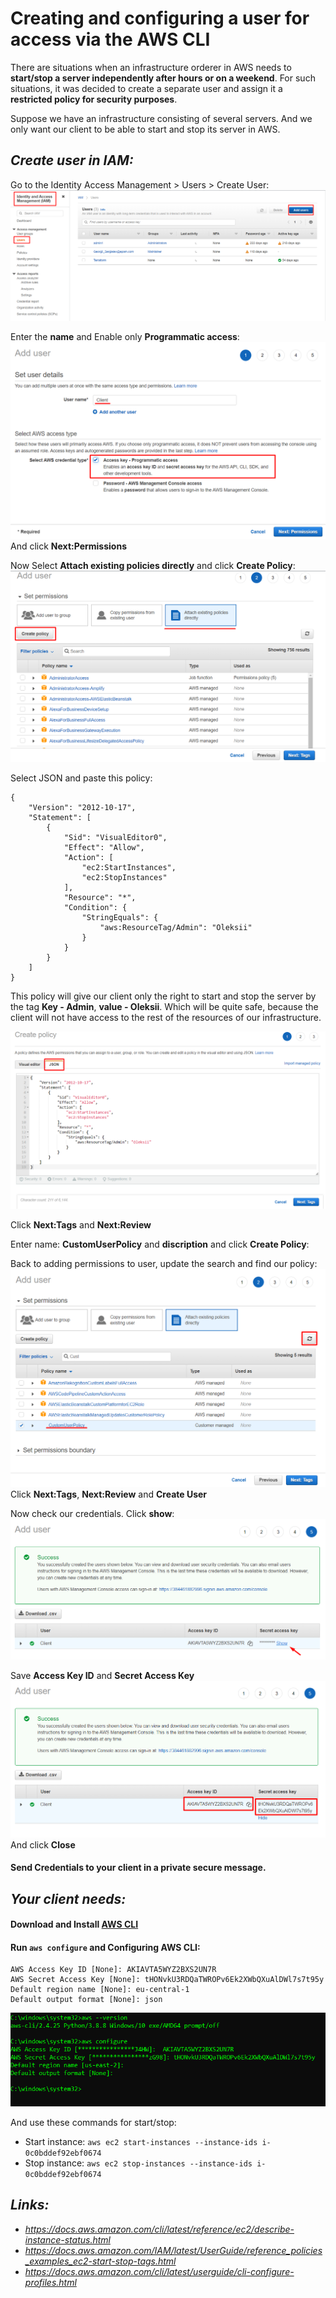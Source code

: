 # Creating and configuring a user for access via the AWS CLI

There are situations when an infrastructure orderer in AWS needs to **start/stop a server independently after hours or on a weekend**. For such situations, it was decided to create a separate user and assign it a **restricted policy for security purposes**.

Suppose we have an infrastructure consisting of several servers. And we only want our client to be able to start and stop its server in AWS.

## _Create user in IAM:_

Go to the Identity Access Management > Users > Create User:
<img src ='Screenshots/Create_user_1.png'>

Enter the **name** and Enable only **Programmatic access**:
<img src ='Screenshots/Create_user_2.png'>
And click **Next:Permissions**

Now Select **Attach existing policies directly** and click **Create Policy**:
<img src ='Screenshots/Create_user_3.png'>

Select JSON and paste this policy:
```
{
    "Version": "2012-10-17",
    "Statement": [
        {
            "Sid": "VisualEditor0",
            "Effect": "Allow",
            "Action": [
                "ec2:StartInstances",
                "ec2:StopInstances"
            ],
            "Resource": "*",
            "Condition": {
                "StringEquals": {
                    "aws:ResourceTag/Admin": "Oleksii"
                }
            }
        }
    ]
}
```
This policy will give our client only the right to start and stop the server by the tag **Key - Admin**, **value - Oleksii**. Which will be quite safe, because the client will not have access to the rest of the resources of our infrastructure.

<img src ='Screenshots/Create_user_4.png'>

Click **Next:Tags** and **Next:Review**

Enter name: **CustomUserPolicy** and **discription** and click **Create Policy**:

Back to adding permissions to user, update the search and find our policy:
<img src ='Screenshots/Create_user_5.png'>
Click **Next:Tags**, **Next:Review** and **Create User**

Now check our credentials. Click **show**:
<img src ='Screenshots/Create_user_6.png'>

Save **Access Key ID** and **Secret Access Key**
<img src ='Screenshots/Create_user_7.png'>
And click **Close**

#### Send Credentials to your client in a private secure message.

## _Your client needs:_

#### Download and Install [AWS CLI](https://docs.aws.amazon.com/cli/latest/userguide/getting-started-install.html)

#### Run `aws configure` and Configuring AWS CLI:
```
AWS Access Key ID [None]: AKIAVTA5WYZ2BXS2UN7R
AWS Secret Access Key [None]: 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
Default region name [None]: eu-central-1
Default output format [None]: json
```

<img src ='Screenshots/Create_user_8.png'>

And use these commands for start/stop:
+ Start instance: `aws ec2 start-instances --instance-ids i-0c0bddef92ebf0674`
+ Stop instance: `aws ec2 stop-instances --instance-ids i-0c0bddef92ebf0674`


## _Links:_
+ _https://docs.aws.amazon.com/cli/latest/reference/ec2/describe-instance-status.html_
+ _https://docs.aws.amazon.com/IAM/latest/UserGuide/reference_policies_examples_ec2-start-stop-tags.html_
+ _https://docs.aws.amazon.com/cli/latest/userguide/cli-configure-profiles.html_